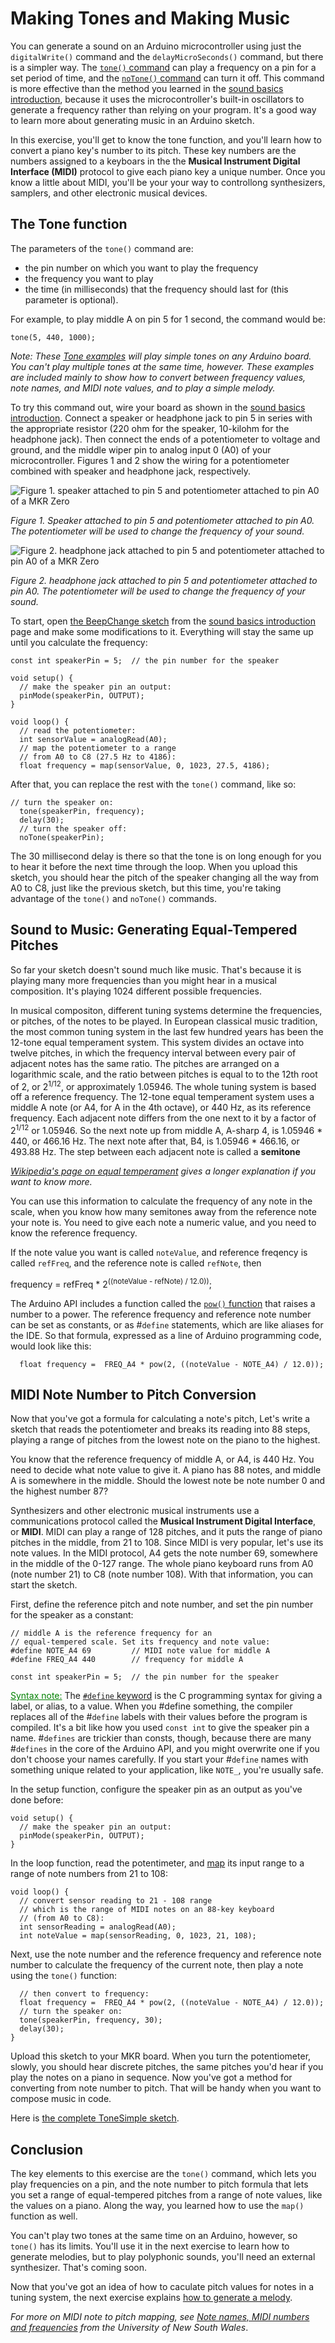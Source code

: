 # Making Tones and Making Music

You can generate a sound on an Arduino microcontroller using just the ``digitalWrite()`` command and the ``delayMicroSeconds()`` command, but there is a simpler way. The [``tone()`` command](https://www.arduino.cc/reference/en/language/functions/advanced-io/tone/) can play a frequency on a pin for a set period of time, and the [``noTone()`` command](https://www.arduino.cc/reference/en/language/functions/advanced-io/notone/) can turn it off. This command is more effective than the method you learned in the [sound basics introduction](sound-basics.md), because it uses the microcontroller's built-in oscillators to generate a frequency rather than relying on your program. It's a good way to learn more about generating music in an Arduino sketch. 

In this exercise, you'll get to know the tone function, and you'll learn how to convert a piano key's number to its pitch. These key numbers are the numbers assigned to a keyboars in the the **Musical Instrument Digital Interface (MIDI)** protocol to give each piano key a unique number. Once you know a little about MIDI, you'll be your your way to controllong synthesizers, samplers, and other electronic musical devices.

## The Tone function

The parameters of the ``tone()`` command are:

* the pin number on which you want to play the frequency
* the frequency you want to play
* the time (in milliseconds) that the frequency should last for (this parameter is optional).

For example, to play middle A on pin 5 for 1 second, the command would be:

````
tone(5, 440, 1000);
````

*Note: These [Tone examples](https://github.com/tigoe/SoundExamples/tree/master/Tone_examples) will play simple tones on any Arduino board. You can't play multiple tones at the same time, however. These examples are included mainly to show how to convert between frequency values, note names, and MIDI note values, and to play a simple melody.*

To try this command out, wire your board as shown in the [sound basics introduction](sound-basics.md). Connect a speaker or headphone jack to pin 5 in series with the appropriate resistor (220 ohm for the speaker, 10-kilohm for the headphone jack). Then connect the ends of a potentiometer to voltage and ground, and the middle wiper pin to analog input 0 (A0) of your microcontroller. Figures 1 and 2 show the wiring for a potentiometer combined with speaker and headphone jack, respectively.

![Figure 1. speaker attached to pin 5 and potentiometer attached to pin A0 of a MKR Zero](img/speaker_circuit_potentiometer_bb.png)

*Figure 1. Speaker attached to pin 5 and potentiometer attached to pin A0. The potentiometer will be used to change the frequency of your sound.*

![Figure 2. headphone jack attached to pin 5 and potentiometer attached to pin A0 of a MKR Zero](img/headphone_potentiometer_circuit_bb.png)

*Figure 2. headphone jack attached to pin 5 and potentiometer attached to pin A0. The potentiometer will be used to change the frequency of your sound.*

To start, open [the  BeepChange sketch](https://github.com/tigoe/SoundExamples/blob/master/Tone_examples/BeepChange/BeepChange.ino) from the [sound basics introduction](sound-basics.md) page and make some modifications to it. Everything will stay the same up until you calculate the frequency:

````
const int speakerPin = 5;  // the pin number for the speaker

void setup() {
  // make the speaker pin an output:
  pinMode(speakerPin, OUTPUT);
}

void loop() {
  // read the potentiometer:
  int sensorValue = analogRead(A0);
  // map the potentiometer to a range
  // from A0 to C8 (27.5 Hz to 4186):
  float frequency = map(sensorValue, 0, 1023, 27.5, 4186);
````
After that, you can replace the rest with the ``tone()`` command, like so:

````
// turn the speaker on:
  tone(speakerPin, frequency);
  delay(30);
  // turn the speaker off:
  noTone(speakerPin);
````

The 30 millisecond delay is there so that the tone is on long enough for you to hear it before the next time through the loop. When you upload this sketch, you should hear the pitch of the speaker changing all the way from A0 to C8, just like the previous sketch, but this time, you're taking advantage of the ``tone()`` and ``noTone()`` commands. 

## Sound to Music: Generating Equal-Tempered Pitches

So far your sketch doesn't sound much like music. That's because it is playing many more frequencies than you might hear in a musical composition. It's playing 1024 different possible frequencies. 

In musical compositon, different tuning systems determine the frequencies, or pitches, of the notes to be played. In European classical music tradition, the most common tuning system in the last few hundred years has been the 12-tone equal temperament system. This system divides an octave into twelve pitches, in which the frequency interval between every pair of adjacent notes has the same ratio.  The pitches are arranged on a logarithmic scale, and the ratio between pitches is equal to to the 12th root of 2, or 2<sup>1/12</sup>, or approximately 1.05946. The whole tuning system is based off a reference frequency. The 12-tone equal temperament system uses a middle A note (or A4, for A in the 4th octave), or 440 Hz, as its reference frequency. Each adjacent note differs from the one next to it by a factor of 2<sup>1/12</sup> or 1.05946. So the next note up from middle A, A-sharp 4, is 1.05946 * 440, or 466.16 Hz. The next note after that, B4, is 1.05946 * 466.16, or 493.88 Hz. The step between each adjacent note is called a **semitone**

*[Wikipedia's page on equal temperament](https://en.wikipedia.org/wiki/Equal_temperament) gives a longer explanation if you want to know more.*

You can use this information to calculate the frequency of any note in the scale, when you know how many semitones away from the reference note your note is. You need to give each note a numeric value, and you need to know the reference frequency.  

If the note value you want is called ``noteValue``, and reference freqency is called ``refFreq``, and the reference note is called ``refNote``, then 

frequency = refFreq * 2<sup>((noteValue - refNote) / 12.0))</sup>;

The Arduino API includes a function called the [``pow()`` function](https://www.arduino.cc/reference/en/language/functions/math/pow/) that raises a number to a power. The reference frequency and reference note number can be set as constants, or as #``define`` statements, which are like aliases for the IDE. So that formula, expressed as a line of Arduino programming code, would look like this:

````
  float frequency =  FREQ_A4 * pow(2, ((noteValue - NOTE_A4) / 12.0));
````
## MIDI Note Number to Pitch Conversion

Now that you've got a formula for calculating a note's pitch, Let's write a sketch that reads the potentiometer and breaks its reading into 88 steps, playing a range of pitches from the lowest note on the piano to the highest.

You know that the reference frequency of middle A, or A4, is 440 Hz. You need to decide what note value to give it. A piano has 88 notes, and middle A is somewhere in the middle. Should the lowest note be note number 0 and the highest number 87?  

Synthesizers and other electronic musical instruments use a communications protocol called the **Musical Instrument Digital Interface**, or  **MIDI**. MIDI can play a range of 128 pitches, and it puts the range of piano pitches in the middle, from 21 to 108. Since MIDI is very popular, let's use its note values. In the MIDI protocol,  A4 gets the note number 69, somewhere in the middle of the 0-127 range. The whole piano keyboard runs from A0 (note number 21) to C8 (note number 108). With that information, you can start the sketch. 

First, define the reference pitch and note number, and set the pin number for the speaker as a constant:

````
// middle A is the reference frequency for an 
// equal-tempered scale. Set its frequency and note value:
#define NOTE_A4 69         // MIDI note value for middle A
#define FREQ_A4 440        // frequency for middle A

const int speakerPin = 5;  // the pin number for the speaker
````
<u style="color: green;">Syntax note:</u> The [``#define`` keyword](https://www.arduino.cc/reference/en/language/structure/further-syntax/define/) is the C programming syntax for giving a label, or alias, to a value. When you #define something, the compiler replaces all of the #``define`` labels with their values before the program is compiled. It's a bit like how you used ``const int`` to give the speaker pin a name. #``defines`` are trickier than consts, though, because there are many #``defines`` in the core of the Arduino API, and you might overwrite one if you don't choose your names carefully. If you start your #``define`` names with something unique related to your application, like ``NOTE_``, you're usually safe.  

In the setup function, configure the speaker pin as an output as you've done before:

````
void setup() {
  // make the speaker pin an output:
  pinMode(speakerPin, OUTPUT);
}
````

In the loop function, read the potentimeter, and [map](https://www.arduino.cc/reference/en/language/functions/math/map/) its input range to a range of note numbers from 21 to 108:

````
void loop() {
  // convert sensor reading to 21 - 108 range
  // which is the range of MIDI notes on an 88-key keyboard
  // (from A0 to C8):
  int sensorReading = analogRead(A0);
  int noteValue = map(sensorReading, 0, 1023, 21, 108);
````

Next, use the note number and the reference frequency and reference note number to calculate the frequency of the current note, then play a note using the ``tone()`` function:

````
  // then convert to frequency:
  float frequency =  FREQ_A4 * pow(2, ((noteValue - NOTE_A4) / 12.0));
  // turn the speaker on:
  tone(speakerPin, frequency, 30);
  delay(30);
}
````
Upload this sketch to your MKR board. When you turn the potentiometer, slowly, you should hear discrete pitches, the same pitches you'd hear if you play the notes on a piano in sequence. Now you've got a method for converting from note number to pitch. That will be handy when you want to compose music in code. 

Here is [the complete ToneSimple sketch](https://github.com/tigoe/SoundExamples/blob/master/Tone_examples/ToneSimple/ToneSimple.ino).

## Conclusion

The key elements to this exercise are the ``tone()`` command, which lets you play frequencies on a pin, and the note number to pitch formula that lets you set a range of equal-tempered pitches from a range of note values, like the values on a piano. Along the way, you learned how to use the ``map()`` function as well. 

You can't play two tones at the same time on an Arduino, however, so ``tone()`` has its limits. You'll use it in the next exercise to learn how to generate melodies, but to play polyphonic sounds, you'll need an external synthesizer. That's coming soon.

Now that you've got an idea of how to caculate pitch values for notes in a tuning system, the next exercise explains [how to generate a melody](melody.md). 

*For more on MIDI note to pitch mapping, see [Note names, MIDI numbers and frequencies](https://newt.phys.unsw.edu.au/jw/notes.html) from the University of New South Wales*.